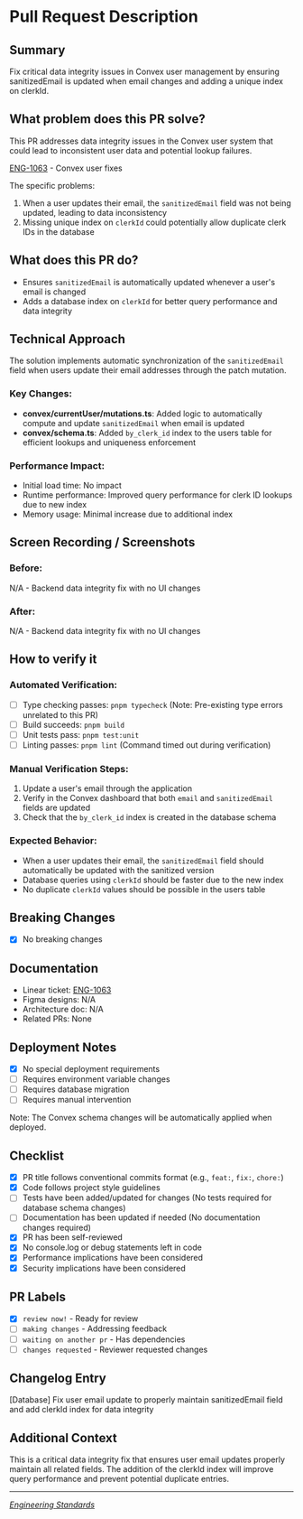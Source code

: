 # Pull Request Description

## Summary

Fix critical data integrity issues in Convex user management by ensuring sanitizedEmail is updated when email changes and adding a unique index on clerkId.

## What problem does this PR solve?

This PR addresses data integrity issues in the Convex user system that could lead to inconsistent user data and potential lookup failures.

[ENG-1063](https://linear.app/florafauna/issue/ENG-1063/convex-user-fixes) - Convex user fixes

The specific problems:

1. When a user updates their email, the `sanitizedEmail` field was not being updated, leading to data inconsistency
2. Missing unique index on `clerkId` could potentially allow duplicate clerk IDs in the database

## What does this PR do?

- Ensures `sanitizedEmail` is automatically updated whenever a user's email is changed
- Adds a database index on `clerkId` for better query performance and data integrity

## Technical Approach

The solution implements automatic synchronization of the `sanitizedEmail` field when users update their email addresses through the patch mutation.

### Key Changes:

- **convex/currentUser/mutations.ts**: Added logic to automatically compute and update `sanitizedEmail` when email is updated
- **convex/schema.ts**: Added `by_clerk_id` index to the users table for efficient lookups and uniqueness enforcement

### Performance Impact:

- Initial load time: No impact
- Runtime performance: Improved query performance for clerk ID lookups due to new index
- Memory usage: Minimal increase due to additional index

## Screen Recording / Screenshots

### Before:

N/A - Backend data integrity fix with no UI changes

### After:

N/A - Backend data integrity fix with no UI changes

## How to verify it

### Automated Verification:

- [ ] Type checking passes: `pnpm typecheck` (Note: Pre-existing type errors unrelated to this PR)
- [ ] Build succeeds: `pnpm build`
- [ ] Unit tests pass: `pnpm test:unit`
- [ ] Linting passes: `pnpm lint` (Command timed out during verification)

### Manual Verification Steps:

1. Update a user's email through the application
2. Verify in the Convex dashboard that both `email` and `sanitizedEmail` fields are updated
3. Check that the `by_clerk_id` index is created in the database schema

### Expected Behavior:

- When a user updates their email, the `sanitizedEmail` field should automatically be updated with the sanitized version
- Database queries using `clerkId` should be faster due to the new index
- No duplicate `clerkId` values should be possible in the users table

## Breaking Changes

- [x] No breaking changes

## Documentation

- Linear ticket: [ENG-1063](https://linear.app/florafauna/issue/ENG-1063/convex-user-fixes)
- Figma designs: N/A
- Architecture doc: N/A
- Related PRs: None

## Deployment Notes

- [x] No special deployment requirements
- [ ] Requires environment variable changes
- [ ] Requires database migration
- [ ] Requires manual intervention

Note: The Convex schema changes will be automatically applied when deployed.

## Checklist

- [x] PR title follows conventional commits format (e.g., `feat:`, `fix:`, `chore:`)
- [x] Code follows project style guidelines
- [ ] Tests have been added/updated for changes (No tests required for database schema changes)
- [ ] Documentation has been updated if needed (No documentation changes required)
- [x] PR has been self-reviewed
- [x] No console.log or debug statements left in code
- [x] Performance implications have been considered
- [x] Security implications have been considered

## PR Labels

- [x] `review now!` - Ready for review
- [ ] `making changes` - Addressing feedback
- [ ] `waiting on another pr` - Has dependencies
- [ ] `changes requested` - Reviewer requested changes

## Changelog Entry

[Database] Fix user email update to properly maintain sanitizedEmail field and add clerkId index for data integrity

## Additional Context

This is a critical data integrity fix that ensures user email updates properly maintain all related fields. The addition of the clerkId index will improve query performance and prevent potential duplicate entries.

---

_[Engineering Standards](https://www.notion.so/Engineering-Standards-223b3414c1b580eb9ceade3d05649e9e?source=copy_link)_
